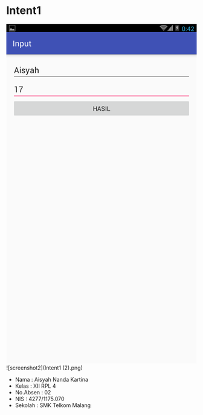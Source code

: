 # Intent1

![screenshot](Intent1.png)
![screenshot2](Intent1 (2).png)

* Nama      : Aisyah Nanda Kartina
* Kelas     : XII RPL 4
* No.Absen  : 02
* NIS       : 4277/1175.070
* Sekolah   : SMK Telkom Malang
